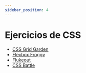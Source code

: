 ```yaml
---
sidebar_position: 4
---
```


# Ejercicios de CSS

- [CSS Grid Garden](https://cssgridgarden.com/#es)
- [Flexbox Froggy](https://flexboxfroggy.com/#es)
- [Flukeout](https://flukeout.github.io/)
- [CSS Battle](https://cssbattle.dev)